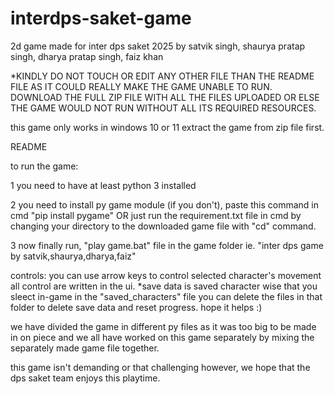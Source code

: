 # interdps-saket-game
2d game made for inter dps saket 2025 by satvik singh, shaurya pratap singh, dharya pratap singh, faiz khan


*KINDLY DO NOT TOUCH OR EDIT ANY OTHER FILE THAN THE README FILE AS IT COULD REALLY MAKE THE GAME UNABLE TO RUN.
DOWNLOAD THE FULL ZIP FILE WITH ALL THE FILES UPLOADED OR ELSE THE GAME WOULD NOT RUN WITHOUT ALL ITS REQUIRED RESOURCES.

this game only works in windows 10 or 11
extract the game from zip file first.

README

to run the game:

1 you need to have at least python 3 installed 

2 you need to install py game module 
  (if you don't), paste this command in cmd  "pip install pygame" OR just run the requirement.txt file in cmd by changing your directory to the downloaded game file with "cd" command.

3 now finally run, "play game.bat" file in the game folder ie. "inter dps game by satvik,shaurya,dharya,faiz"

controls:
you can use arrow keys to control selected character's movement
all control are written in the ui.
*save data is saved character wise that you sleect in-game in the "saved_characters"
file you can delete the files in that folder to delete save data and reset progress.
hope it helps :)

we have divided the game in different py files as it was too big to be made in on piece and we all have worked on this game separately by mixing the separately made game file together.


this game isn't demanding or that challenging however, we hope that the dps saket team enjoys this playtime.
